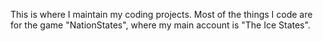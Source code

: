 This is where I maintain my coding projects. Most of the things I code are for the game "NationStates", where my main account is "The Ice States".
